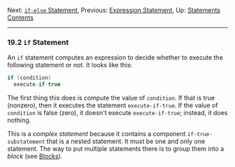 Next: [`if-else` Statement](if_002delse-Statement.md), Previous:
[Expression Statement](Expression-Statement.md), Up:
[Statements](Statements.md)  
[Contents](index.md#SEC_Contents "Table of contents")  

------------------------------------------------------------------------


### 19.2 `if` Statement 


An `if` statement computes an expression to decide whether to execute
the following statement or not. It looks like this:

``` C
if (condition)
  execute-if-true
```

The first thing this does is compute the value of
`condition`. If that is true (nonzero), then it executes the
statement `execute-if-true`. If the value of
`condition` is false (zero), it doesn't execute
`execute-if-true`; instead, it does nothing.

This is a *complex statement* because it contains a component
`if-true-substatement` that is a nested statement. It must be
one and only one statement. The way to put multiple statements there is
to group them into a *block* (see [Blocks](Blocks.md)).

